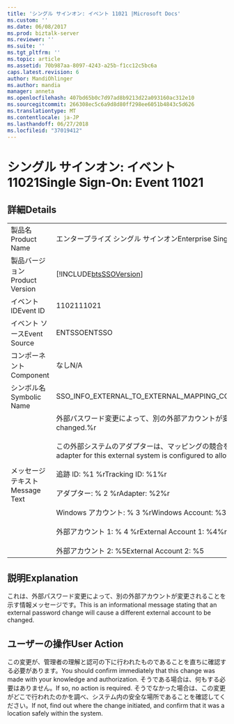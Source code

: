 ```yaml
---
title: 'シングル サインオン: イベント 11021 |Microsoft Docs'
ms.custom: ''
ms.date: 06/08/2017
ms.prod: biztalk-server
ms.reviewer: ''
ms.suite: ''
ms.tgt_pltfrm: ''
ms.topic: article
ms.assetid: 70b987aa-8097-4243-a25b-f1cc12c5bc6a
caps.latest.revision: 6
author: MandiOhlinger
ms.author: mandia
manager: anneta
ms.openlocfilehash: 407bd65b0c7d97ad8b9213d22a093160ac312e10
ms.sourcegitcommit: 266308ec5c6a9d8d80ff298ee6051b4843c5d626
ms.translationtype: MT
ms.contentlocale: ja-JP
ms.lasthandoff: 06/27/2018
ms.locfileid: "37019412"
---
```

# <a name="single-sign-on-event-11021"></a><span data-ttu-id="8913e-102">シングル サインオン: イベント 11021</span><span class="sxs-lookup"><span data-stu-id="8913e-102">Single Sign-On: Event 11021</span></span>
## <a name="details"></a><span data-ttu-id="8913e-103">詳細</span><span class="sxs-lookup"><span data-stu-id="8913e-103">Details</span></span>  
  
|                 |                                                                                                                                                                                                                                                                                                                                                                             |
|-----------------|-----------------------------------------------------------------------------------------------------------------------------------------------------------------------------------------------------------------------------------------------------------------------------------------------------------------------------------------------------------------------------|
|  <span data-ttu-id="8913e-104">製品名</span><span class="sxs-lookup"><span data-stu-id="8913e-104">Product Name</span></span>   |                                                                                                                                                                          <span data-ttu-id="8913e-105">エンタープライズ シングル サインオン</span><span class="sxs-lookup"><span data-stu-id="8913e-105">Enterprise Single Sign-On</span></span>                                                                                                                                                                          |
| <span data-ttu-id="8913e-106">製品バージョン</span><span class="sxs-lookup"><span data-stu-id="8913e-106">Product Version</span></span> |                                                                                                                                                         [!INCLUDE[btsSSOVersion](../includes/btsssoversion-md.md)]                                                                                                                                                          |
|    <span data-ttu-id="8913e-107">イベント ID</span><span class="sxs-lookup"><span data-stu-id="8913e-107">Event ID</span></span>     |                                                                                                                                                                                    <span data-ttu-id="8913e-108">11021</span><span class="sxs-lookup"><span data-stu-id="8913e-108">11021</span></span>                                                                                                                                                                                    |
|  <span data-ttu-id="8913e-109">イベント ソース</span><span class="sxs-lookup"><span data-stu-id="8913e-109">Event Source</span></span>   |                                                                                                                                                                                   <span data-ttu-id="8913e-110">ENTSSO</span><span class="sxs-lookup"><span data-stu-id="8913e-110">ENTSSO</span></span>                                                                                                                                                                                    |
|    <span data-ttu-id="8913e-111">コンポーネント</span><span class="sxs-lookup"><span data-stu-id="8913e-111">Component</span></span>    |                                                                                                                                                                                     <span data-ttu-id="8913e-112">なし</span><span class="sxs-lookup"><span data-stu-id="8913e-112">N/A</span></span>                                                                                                                                                                                     |
|  <span data-ttu-id="8913e-113">シンボル名</span><span class="sxs-lookup"><span data-stu-id="8913e-113">Symbolic Name</span></span>  |                                                                                                                                                           <span data-ttu-id="8913e-114">SSO_INFO_EXTERNAL_TO_EXTERNAL_MAPPING_CONFLICT_ALLOWED</span><span class="sxs-lookup"><span data-stu-id="8913e-114">SSO_INFO_EXTERNAL_TO_EXTERNAL_MAPPING_CONFLICT_ALLOWED</span></span>                                                                                                                                                            |
|  <span data-ttu-id="8913e-115">メッセージ テキスト</span><span class="sxs-lookup"><span data-stu-id="8913e-115">Message Text</span></span>   | <span data-ttu-id="8913e-116">外部パスワード変更によって、別の外部アカウントが変更されます。%r</span><span class="sxs-lookup"><span data-stu-id="8913e-116">An external password change will cause a different external account to be changed.%r</span></span><br /><br /> <span data-ttu-id="8913e-117">この外部システムのアダプターは、マッピングの競合を許可するように構成されているため、これは許可されます。%r</span><span class="sxs-lookup"><span data-stu-id="8913e-117">This is allowed because the adapter for this external system is configured to allow mapping conflicts.%r</span></span><br /><br /> <span data-ttu-id="8913e-118">追跡 ID: %1 %r</span><span class="sxs-lookup"><span data-stu-id="8913e-118">Tracking ID: %1%r</span></span><br /><br /> <span data-ttu-id="8913e-119">アダプター: % 2 %r</span><span class="sxs-lookup"><span data-stu-id="8913e-119">Adapter: %2%r</span></span><br /><br /> <span data-ttu-id="8913e-120">Windows アカウント: % 3 %r</span><span class="sxs-lookup"><span data-stu-id="8913e-120">Windows Account: %3%r</span></span><br /><br /> <span data-ttu-id="8913e-121">外部アカウント 1: % 4 %r</span><span class="sxs-lookup"><span data-stu-id="8913e-121">External Account 1: %4%r</span></span><br /><br /> <span data-ttu-id="8913e-122">外部アカウント 2: %5</span><span class="sxs-lookup"><span data-stu-id="8913e-122">External Account 2: %5</span></span> |
  
## <a name="explanation"></a><span data-ttu-id="8913e-123">説明</span><span class="sxs-lookup"><span data-stu-id="8913e-123">Explanation</span></span>  
 <span data-ttu-id="8913e-124">これは、外部パスワード変更によって、別の外部アカウントが変更されることを示す情報メッセージです。</span><span class="sxs-lookup"><span data-stu-id="8913e-124">This is an informational message stating that an external password change will cause a different external account to be changed.</span></span>  
  
## <a name="user-action"></a><span data-ttu-id="8913e-125">ユーザーの操作</span><span class="sxs-lookup"><span data-stu-id="8913e-125">User Action</span></span>  
 <span data-ttu-id="8913e-126">この変更が、管理者の理解と認可の下に行われたものであることを直ちに確認する必要があります。</span><span class="sxs-lookup"><span data-stu-id="8913e-126">You should confirm immediately that this change was made with your knowledge and authorization.</span></span> <span data-ttu-id="8913e-127">そうである場合は、何もする必要はありません。</span><span class="sxs-lookup"><span data-stu-id="8913e-127">If so, no action is required.</span></span> <span data-ttu-id="8913e-128">そうでなかった場合は、この変更がどこで行われたのかを調べ、システム内の安全な場所であることを確認してください。</span><span class="sxs-lookup"><span data-stu-id="8913e-128">If not, find out where the change initiated, and confirm that it was a location safely within the system.</span></span>